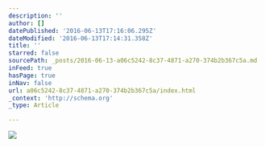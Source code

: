 ```yaml
---
description: ''
author: []
datePublished: '2016-06-13T17:16:06.295Z'
dateModified: '2016-06-13T17:14:31.358Z'
title: ''
starred: false
sourcePath: _posts/2016-06-13-a06c5242-8c37-4871-a270-374b2b367c5a.md
inFeed: true
hasPage: true
inNav: false
url: a06c5242-8c37-4871-a270-374b2b367c5a/index.html
_context: 'http://schema.org'
_type: Article

---
```

![](https://the-grid-user-content.s3-us-west-2.amazonaws.com/b60d3897-325f-48cf-99bc-9029d0f0ba67.jpg)